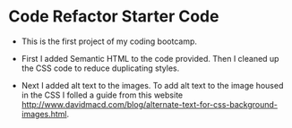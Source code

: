 # Code Refactor Starter Code

* This is the first project of my coding bootcamp. 

* First I added Semantic HTML to the code provided. Then I cleaned up the CSS code to reduce duplicating styles. 

* Next I added alt text to the images. To add alt text to the image housed in the CSS I folled a guide from this website http://www.davidmacd.com/blog/alternate-text-for-css-background-images.html. 

